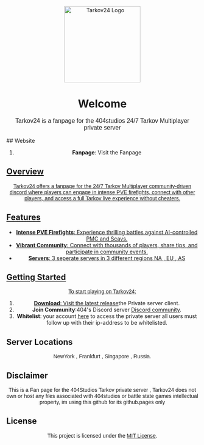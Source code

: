 <p align="center">
  <img src="https://i.imgur.com/ZqEZNBD.png" alt="Tarkov24 Logo" width="200"/>
</p>

<h1 align="center"><b>Welcome</b></h1>

<p align="center" style="font-family: 'Arial', sans-serif; font-size: 16px;">Tarkov24 is a fanpage for the 404studios 24/7 Tarkov Multiplayer private server</p>
## Website
<ol align="center">
  <li><strong>Fanpage</strong>: Visit the Fanpage<a href="https://ftzys.github.io/Tarkov24/"></li>
    </ol>

## Overview

<p align="center" style="font-family: 'Arial', sans-serif; font-size: 14px;">Tarkov24 offers a fanpage for the 24/7 Tarkov Multiplayer community-driven discord where players can engage in intense PVE firefights, connect with other players, and access a full Tarkov live experience without cheaters.</p>

## Features

<ul align="center">
  <li><strong>Intense PVE Firefights</strong>: Experience thrilling battles against AI-controlled PMC and Scavs.</li>
  <li><strong>Vibrant Community</strong>: Connect with thousands of players, share tips, and participate in community events.</li>
  <li><strong>Servers</strong>: 3 seperate servers in 3 different regions NA , EU , AS</li>
</ul>

## Getting Started

<p align="center" style="font-family: 'Arial', sans-serif; font-size: 14px;">To start playing on Tarkov24:</p>

<ol align="center">
  <li><strong>Download</strong>: Visit the <a href="https://github.com/robwhitewick/tarkovMultiplayerFiles/releases/tag/latest"> latest release</a>the Private server client.</li>
  <li><strong>Join Community</strong>:404's Discord server <a href="https://discord.gg/8dAtjFe9Su">Discord community</a>.</li>
  <li><strong>Whitelist</strong>: your account <a href="https://discord.com/channels/1193823641025138800/1195488587395895427/1195490014344249465">here</a> to access the private server all users must follow up with their ip-address to be whitelisted.</li>
</ol>

## Server Locations

<p align="center" style="font-family: 'Arial', sans-serif; font-size: 14px;">NewYork   ,   Frankfurt   ,   Singapore   ,   Russia.</p>

## Disclaimer

<p align="center" style="font-family: 'Arial', sans-serif; font-size: 14px;">This is a Fan page for the 404Studios Tarkov private server , Tarkov24 does not own or host any files associated with 404studios
or battle state games intellectual property, im using this github for its github.pages only</p>

## License

<p align="center" style="font-family: 'Arial', sans-serif; font-size: 14px;">This project is licensed under the <a href="LICENSE">MIT License</a>.</p>
